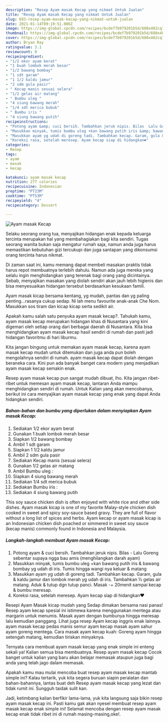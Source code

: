 ```yaml
---
description: "Resep Ayam masak Kecap yang nikmat Untuk Jualan"
title: "Resep Ayam masak Kecap yang nikmat Untuk Jualan"
slug: 693-resep-ayam-masak-kecap-yang-nikmat-untuk-jualan
date: 2021-01-14T09:19:51.086Z
image: https://img-global.cpcdn.com/recipes/bcdef7b979201b5d/680x482cq70/ayam-masak-kecap-foto-resep-utama.jpg
thumbnail: https://img-global.cpcdn.com/recipes/bcdef7b979201b5d/680x482cq70/ayam-masak-kecap-foto-resep-utama.jpg
cover: https://img-global.cpcdn.com/recipes/bcdef7b979201b5d/680x482cq70/ayam-masak-kecap-foto-resep-utama.jpg
author: Bryan Ray
ratingvalue: 3.1
reviewcount: 8
recipeingredient:
- "1/2 ekor ayam berat"
- "1 buah lombok merah besar"
- "1/2 bawang bombay"
- "1 sdt garam"
- "1 1/2 kaldu jamur"
- "2 sdm gula pasir"
- " Kecap manis sesuai selera"
- "1/2 gelas air matang"
- " Bumbu uleg "
- "4 siung bawang merah"
- "1/4 sdt merica bubuk"
- " Bumbu iris "
- "4 siung bawang putih"
recipeinstructions:
- "Potong ayam &amp; cuci bersih. Tambahkan jeruk nipis. Bilas  Lalu Goreng sebentar supaya ngga bau amis (menghilangkan darah ayam)"
- "Masukkan minyak, tumis bumbu uleg +kan bawang putih iris &amp; bawang bombay yg udah di iris. Tumis hingga wangi nya keluar &amp; matang"
- "Masukkan ayam yg udah di goreng tadi. Tambahkan kecap. Garam, gula &amp; kaldu jamur dan lombok merah yg udah di iris. Tambahkan ½ gelas air matang. Aduk &amp; tutup dgn tutup panci. Masak -+ 20menit sampai kecap &amp; bumbu meresap."
- "Koreksi rasa, setelah meresep. Ayam kecap siap di hidangkan❤"
categories:
- Resep
tags:
- ayam
- masak
- kecap

katakunci: ayam masak kecap 
nutrition: 277 calories
recipecuisine: Indonesian
preptime: "PT23M"
cooktime: "PT53M"
recipeyield: "4"
recipecategory: Dessert

---
```



![Ayam masak Kecap](https://img-global.cpcdn.com/recipes/bcdef7b979201b5d/680x482cq70/ayam-masak-kecap-foto-resep-utama.jpg)

Selaku seorang orang tua, menyajikan hidangan enak kepada keluarga tercinta merupakan hal yang membahagiakan bagi kita sendiri. Tugas seorang  wanita bukan saja mengatur rumah saja, namun anda juga harus memastikan kebutuhan gizi tercukupi dan juga santapan yang dikonsumsi orang tercinta harus nikmat.

Di zaman  saat ini, kamu memang dapat membeli masakan praktis tidak harus repot membuatnya terlebih dahulu. Namun ada juga mereka yang selalu ingin menghidangkan yang terenak bagi orang yang dicintainya. Sebab, menyajikan masakan yang diolah sendiri akan jauh lebih higienis dan bisa menyesuaikan hidangan tersebut berdasarkan kesukaan famili. 

Ayam masak kicap bersama kentang, yg mudah, pantas dan yg paling penting…rasanya cukup sedap. Ni lah menu favourite anak-anak Che Nom. Masukkan sos tiram dan kicap kicap serta sedikit air.

Apakah kamu salah satu penyuka ayam masak kecap?. Tahukah kamu, ayam masak kecap merupakan hidangan khas di Nusantara yang kini digemari oleh setiap orang dari berbagai daerah di Nusantara. Kita bisa menghidangkan ayam masak kecap hasil sendiri di rumah dan pasti jadi hidangan favoritmu di hari liburmu.

Kita jangan bingung untuk memakan ayam masak kecap, karena ayam masak kecap mudah untuk ditemukan dan juga anda pun boleh mengolahnya sendiri di rumah. ayam masak kecap dapat diolah dengan beraneka cara. Kini pun ada banyak banget cara modern yang menjadikan ayam masak kecap semakin enak.

Resep ayam masak kecap pun sangat mudah dibuat, lho. Kita jangan ribet-ribet untuk memesan ayam masak kecap, lantaran Anda mampu menghidangkan sendiri di rumah. Untuk Kalian yang akan mencobanya, berikut ini cara menyajikan ayam masak kecap yang enak yang dapat Anda hidangkan sendiri.

<!--inarticleads1-->

##### Bahan-bahan dan bumbu yang diperlukan dalam menyiapkan Ayam masak Kecap:

1. Sediakan 1/2 ekor ayam berat
1. Gunakan 1 buah lombok merah besar
1. Siapkan 1/2 bawang bombay
1. Ambil 1 sdt garam
1. Siapkan 1 1/2 kaldu jamur
1. Ambil 2 sdm gula pasir
1. Sediakan  Kecap manis (sesuai selera)
1. Gunakan 1/2 gelas air matang
1. Ambil  Bumbu uleg :
1. Siapkan 4 siung bawang merah
1. Sediakan 1/4 sdt merica bubuk
1. Sediakan  Bumbu iris :
1. Sediakan 4 siung bawang putih


This soy sauce chicken dish is often enjoyed with white rice and other side dishes. Ayam masak kicap is one of my favorite Malay-style chicken dish cooked in sweet and spicy soy-sauce based gravy. They are full of flavor without a long list of spices and herbs. Ayam kecap or ayam masak kicap is an Indonesian chicken dish poached or simmered in sweet soy sauce (kecap manis) commonly found in Indonesia and Malaysia. 

<!--inarticleads2-->

##### Langkah-langkah membuat Ayam masak Kecap:

1. Potong ayam &amp; cuci bersih. Tambahkan jeruk nipis. Bilas  - Lalu Goreng sebentar supaya ngga bau amis (menghilangkan darah ayam)
1. Masukkan minyak, tumis bumbu uleg +kan bawang putih iris &amp; bawang bombay yg udah di iris. Tumis hingga wangi nya keluar &amp; matang
1. Masukkan ayam yg udah di goreng tadi. Tambahkan kecap. Garam, gula &amp; kaldu jamur dan lombok merah yg udah di iris. Tambahkan ½ gelas air matang. Aduk &amp; tutup dgn tutup panci. Masak -+ 20menit sampai kecap &amp; bumbu meresap.
1. Koreksi rasa, setelah meresep. Ayam kecap siap di hidangkan❤


Resepi Ayam Masak kicap mudah yang Sedap dimakan bersama nasi panas! Resep ayam kecap spesial ini istimewa karena menggunakan mentega atau margarin untuk menumis. Masak ayam dengan bumbunya hingga meresap lalu kemudian panggang. Lihat juga resep Ayam kecap inggris enak lainnya. ayam masak kecap pedas manis semur ayam kecap masak ayam sahur ayam goreng mentega. Cara masak ayam kecap kuah: Goreng ayam hingga setengah matang, kemudian tiriskan minyaknya. 

Ternyata cara membuat ayam masak kecap yang enak simple ini enteng sekali ya! Kalian semua bisa membuatnya. Resep ayam masak kecap Cocok banget untuk kalian yang baru akan belajar memasak ataupun juga bagi anda yang telah jago dalam memasak.

Apakah kamu mau mulai mencoba buat resep ayam masak kecap mantab simple ini? Kalau tertarik, yuk kita segera buruan siapin peralatan dan bahan-bahannya, lantas buat deh Resep ayam masak kecap yang lezat dan tidak rumit ini. Sungguh taidak sulit kan. 

Jadi, ketimbang kalian berfikir lama-lama, yuk kita langsung saja bikin resep ayam masak kecap ini. Pasti kamu gak akan nyesel membuat resep ayam masak kecap enak simple ini! Selamat mencoba dengan resep ayam masak kecap enak tidak ribet ini di rumah masing-masing,oke!.

